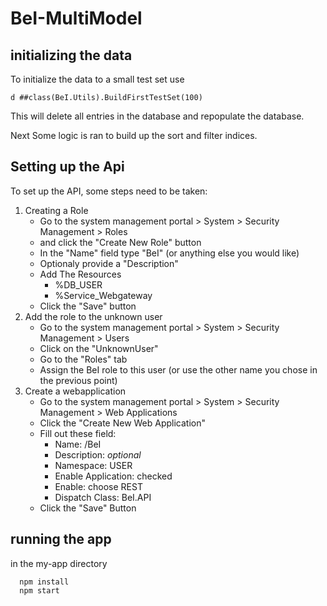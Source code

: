 # BeI-MultiModel
## initializing the data
To initialize the data to a small test set use
```
d ##class(BeI.Utils).BuildFirstTestSet(100)
```
This will delete all entries in the database and repopulate the database.

Next Some logic is ran to build up the sort and filter indices.
## Setting up the Api
To set up the API, some steps need to be taken:
1. Creating a Role
   * Go to the system management portal > System > Security Management > Roles
   * and click the "Create New Role" button
   * In the "Name" field type "BeI" (or anything else you would like)
   * Optionaly provide a "Description"
   * Add The Resources
      * %DB_USER
      * %Service_Webgateway
   * Click the "Save" button
2. Add the role to the unknown user
   * Go to the system management portal > System > Security Management > Users
   * Click on the "UnknownUser"
   * Go to the "Roles" tab
   * Assign the BeI role to this user (or use the other name you chose in the previous point)
3. Create a webapplication
   * Go to the system management portal > System > Security Management > Web Applications
   * Click the "Create New Web Application"
   * Fill out these field:
      * Name: /BeI
      * Description: *optional*
      * Namespace: USER
      * Enable Application: checked
      * Enable: choose REST
      * Dispatch Class: BeI.API
   * Click the "Save" Button


## running the app

in the my-app directory

      npm install 
      npm start